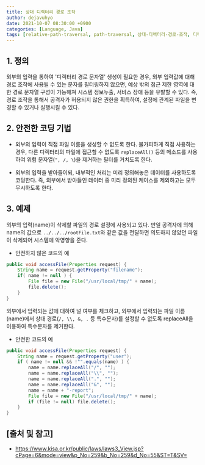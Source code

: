 ```yaml
---
title: 상대 디렉터리 경로 조작
author: dejavuhyo
date: 2021-10-07 08:30:00 +0900
categories: [Language, Java]
tags: [relative-path-traversal, path-traversal, 상대-디렉터리-경로-조작, 디렉터리-경로-조작]
---
```


## 1. 정의
외부의 입력을 통하여 '디렉터리 경로 문자열' 생성이 필요한 경우, 외부 입력값에 대해 경로 조작에 사용될 수 있는 문자를 필터링하지 않으면, 예상 밖의 접근 제한 영역에 대한 경로 문자열 구성이 가능해져 시스템 정보누출, 서비스 장애 등을 유발할 수 있다. 즉, 경로 조작을 통해서 공격자가 허용되지 않은 권한을 획득하여, 설정에 관계된 파일을 변경할 수 있거나 실행시킬 수 있다.

## 2. 안전한 코딩 기법

* 외부의 입력이 직접 파일 이름을 생성할 수 없도록 한다. 불가피하게 직접 사용하는 경우, 다른 디렉터리의 파일에 접근할 수 없도록 ```replaceAll()``` 등의 메소드를 사용하여 위험 문자열(```", /, \```)을 제거하는 필터를 거치도록 한다.

* 외부의 입력을 받아들이되, 내부적인 처리는 미리 정의해놓은 데이터를 사용하도록 코딩한다. 즉, 외부에서 받아들인 데이터 중 미리 정의된 케이스를 제외하고는 모두 무시하도록 한다.

## 3. 예제
외부의 입력(name)이 삭제할 파일의 경로 설정에 사용되고 있다. 만일 공격자에 의해 name의 값으로 ```../../../rootFile.txt```와 같은 값을 전달하면 의도하지 않았던 파일이 삭제되어 시스템에 악영향을 준다.

* 안전하지 않은 코드의 예

```java
public void accessFile(Properties request) {
    String name = request.getProperty("filename");
    if( name != null ) {
        File file = new File("/usr/local/tmp/" + name);
        file.delete();
    }
}
```

외부에서 입력되는 값에 대하여 널 여부를 체크하고, 외부에서 입력되는 파일 이름(name)에서 상대 경로(```/, \\, &, .``` 등 특수문자)를 설정할 수 없도록 replaceAll을 이용하여 특수문자를 제거한다.

* 안전한 코드의 예

```java
public void accessFile(Properties request) {
    String name = request.getProperty("user");
    if ( name != null && !"".equals(name) ) {
        name = name.replaceAll("/", "");
        name = name.replaceAll("\\", "");
        name = name.replaceAll(".", "");
        name = name.replaceAll("&", "");
        name = name + "-report";
        File file = new File("/usr/local/tmp/" + name);
        if (file != null) file.delete();
    }
}
```

## [출처 및 참고]
* <https://www.kisa.or.kr/public/laws/laws3_View.jsp?cPage=6&mode=view&p_No=259&b_No=259&d_No=55&ST=T&SV=>
